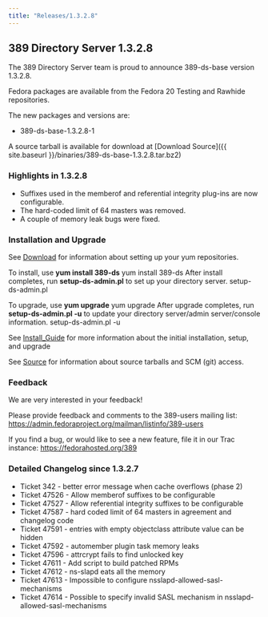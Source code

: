 ```yaml
---
title: "Releases/1.3.2.8"
---
```

389 Directory Server 1.3.2.8
----------------------------

The 389 Directory Server team is proud to announce 389-ds-base version 1.3.2.8.

Fedora packages are available from the Fedora 20 Testing and Rawhide repositories.

The new packages and versions are:

-   389-ds-base-1.3.2.8-1

A source tarball is available for download at [Download Source]({{ site.baseurl }}/binaries/389-ds-base-1.3.2.8.tar.bz2)

### Highlights in 1.3.2.8

-   Suffixes used in the memberof and referential integrity plug-ins are now configurable.
-   The hard-coded limit of 64 masters was removed.
-   A couple of memory leak bugs were fixed.

### Installation and Upgrade

See [Download](../download.html) for information about setting up your yum repositories.

To install, use **yum install 389-ds** yum install 389-ds After install completes, run **setup-ds-admin.pl** to set up your directory server. setup-ds-admin.pl

To upgrade, use **yum upgrade** yum upgrade After upgrade completes, run **setup-ds-admin.pl -u** to update your directory server/admin server/console information. setup-ds-admin.pl -u

See [Install\_Guide](../legacy/install-guide.html) for more information about the initial installation, setup, and upgrade

See [Source](../development/source.html) for information about source tarballs and SCM (git) access.

### Feedback

We are very interested in your feedback!

Please provide feedback and comments to the 389-users mailing list: <https://admin.fedoraproject.org/mailman/listinfo/389-users>

If you find a bug, or would like to see a new feature, file it in our Trac instance: <https://fedorahosted.org/389>

### Detailed Changelog since 1.3.2.7

-   Ticket 342 - better error message when cache overflows (phase 2)
-   Ticket 47526 - Allow memberof suffixes to be configurable
-   Ticket 47527 - Allow referential integrity suffixes to be configurable
-   Ticket 47587 - hard coded limit of 64 masters in agreement and changelog code
-   Ticket 47591 - entries with empty objectclass attribute value can be hidden
-   Ticket 47592 - automember plugin task memory leaks
-   Ticket 47596 - attrcrypt fails to find unlocked key
-   Ticket 47611 - Add script to build patched RPMs
-   Ticket 47612 - ns-slapd eats all the memory
-   Ticket 47613 - Impossible to configure nsslapd-allowed-sasl-mechanisms
-   Ticket 47614 - Possible to specify invalid SASL mechanism in nsslapd-allowed-sasl-mechanisms

